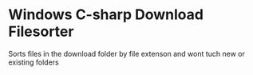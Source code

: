 # Windows C-sharp Download Filesorter
 Sorts files in the download folder by file extenson and wont tuch new or existing folders